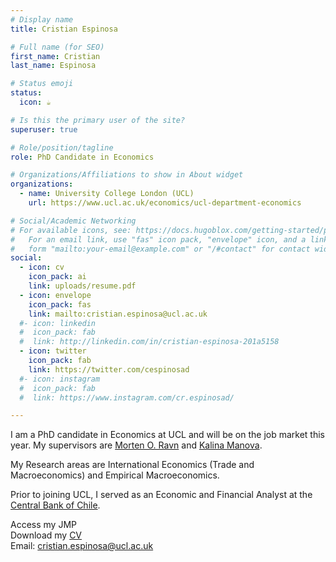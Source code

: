```yaml
---
# Display name
title: Cristian Espinosa

# Full name (for SEO)
first_name: Cristian
last_name: Espinosa

# Status emoji
status:
  icon: ☕️

# Is this the primary user of the site?
superuser: true

# Role/position/tagline
role: PhD Candidate in Economics

# Organizations/Affiliations to show in About widget
organizations:
  - name: University College London (UCL)
    url: https://www.ucl.ac.uk/economics/ucl-department-economics

# Social/Academic Networking
# For available icons, see: https://docs.hugoblox.com/getting-started/page-builder/#icons
#   For an email link, use "fas" icon pack, "envelope" icon, and a link in the
#   form "mailto:your-email@example.com" or "/#contact" for contact widget.
social:
  - icon: cv
    icon_pack: ai
    link: uploads/resume.pdf
  - icon: envelope
    icon_pack: fas
    link: mailto:cristian.espinosa@ucl.ac.uk
  #- icon: linkedin
  #  icon_pack: fab
  #  link: http://linkedin.com/in/cristian-espinosa-201a5158
  - icon: twitter
    icon_pack: fab
    link: https://twitter.com/cespinosad
  #- icon: instagram
  #  icon_pack: fab
  #  link: https://www.instagram.com/cr.espinosad/

---
```


I am a PhD candidate in Economics at UCL and will be on the job market this year. &NewLine;
My supervisors are [Morten O. Ravn](https://sites.google.com/view/mortenoravn/home) and [Kalina Manova](https://www.kalinamanova.com).

My Research areas are International Economics (Trade and Macroeconomics) and Empirical Macroeconomics.

Prior to joining UCL, I served as an Economic and Financial Analyst at the [Central Bank of Chile](https://www.bcentral.cl/en/home).

Access my JMP \
Download my [CV](uploads/resume.pdf)                                                                                                                                                                  
Email: [cristian.espinosa@ucl.ac.uk](mailto:cristian.espinosa@ucl.ac.uk)
